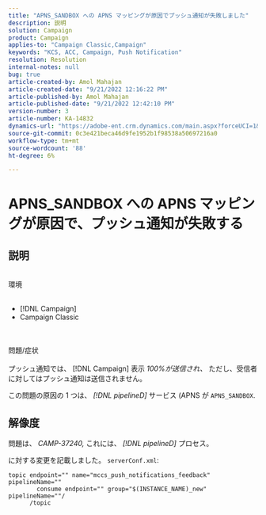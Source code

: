 ```yaml
---
title: "APNS_SANDBOX への APNS マッピングが原因でプッシュ通知が失敗しました"
description: 説明
solution: Campaign
product: Campaign
applies-to: "Campaign Classic,Campaign"
keywords: "KCS, ACC, Campaign, Push Notification"
resolution: Resolution
internal-notes: null
bug: true
article-created-by: Amol Mahajan
article-created-date: "9/21/2022 12:16:22 PM"
article-published-by: Amol Mahajan
article-published-date: "9/21/2022 12:42:10 PM"
version-number: 3
article-number: KA-14832
dynamics-url: "https://adobe-ent.crm.dynamics.com/main.aspx?forceUCI=1&pagetype=entityrecord&etn=knowledgearticle&id=d0109231-a739-ed11-9db1-002248086cae"
source-git-commit: 0c3e421beca46d9fe1952b1f98538a50697216a0
workflow-type: tm+mt
source-wordcount: '88'
ht-degree: 6%

---
```


# APNS_SANDBOX への APNS マッピングが原因で、プッシュ通知が失敗する

## 説明

<br>環境<br><br>
- [!DNL Campaign]
- Campaign Classic

<br><br>問題/症状<br><br>
プッシュ通知では、 [!DNL Campaign] 表示 *100%が送信され、* ただし、受信者に対してはプッシュ通知は送信されません。

この問題の原因の 1 つは、 *[!DNL pipelineD]* サービス (APNS が `APNS_SANDBOX`.


## 解像度


問題は、 *CAMP-37240,* これには、 *[!DNL pipelineD]* プロセス。

に対する変更を記載しました。 `serverConf.xml`:


```
topic endpoint="" name="mccs_push_notifications_feedback" pipelineName=""
        consume endpoint="" group="$(INSTANCE_NAME)_new" pipelineName=""/
      /topic
```

